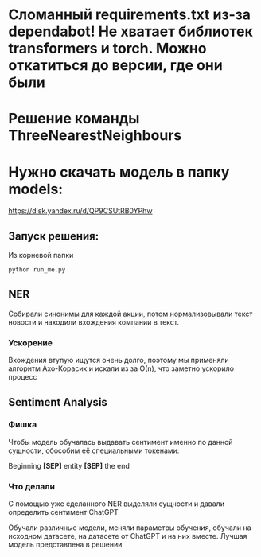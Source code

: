 # Сломанный requirements.txt из-за dependabot! Не хватает библиотек transformers и torch. Можно откатиться до версии, где они были

# Решение команды ThreeNearestNeighbours

# Нужно скачать модель в папку models:
https://disk.yandex.ru/d/QP9CSUtRB0YPhw

## Запуск решения:
Из корневой папки
```bash
python run_me.py
```

## NER
Собирали синонимы для каждой акции, потом нормализовывали текст новости и находили вхождения компании в текст.

### Ускорение
Вхождения втупую ищутся очень долго, поэтому мы применяли алгоритм Ахо-Корасик и искали из за О(n), что заметно ускорило процесс

## Sentiment Analysis

### Фишка
Чтобы модель обучалась выдавать сентимент именно по данной сущности, обособим её специальными токенами:

Beginning **[SEP]** entity **[SEP]** the end

### Что делали
С помощью уже сделанного NER выделяли сущности и давали определить сентимент ChatGPT

Обучали различные модели, меняли параметры обучения, обучали на исходном датасете, на датасете от ChatGPT и на них вместе. Лучшая модель представлена в решении
